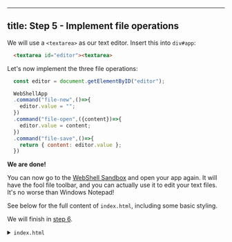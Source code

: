 ----
title: Step 5 - Implement file operations
----

We will use a `<textarea>` as our text editor. Insert this into `div#app`:

````html
  <textarea id="editor"><textarea>
````

Let's now implement the three file operations:

````js
  const editor = document.getElementByID("editor");

  WebShellApp
  .command("file-new",()=>{
    editor.value = "";
  })
  .command("file-open",({content})=>{
    editor.value = content;
  })
  .command("file-save",()=>{
    return { content: editor.value };
  })
````

**We are done!** 

You can now go to the [WebShell Sandbox](https://websh.org/sandbox) and open your app again. It will have 
the fool file toolbar, and you can actually use it to edit your text files. It's no worse than Windows Notepad!

See below for the full content of `index.html`, including some basic styling.

We will finish in [step 6](step6).

<details><summary><code>index.html</code></summary>

````html
<!doctype html>
<html>
  <head>
    <!-- include the WebShellApp libray -->
    <script src="https://cdn.jsdelivr.net/npm/@websh/web-shell-app/dist/web-shell-app.js"></script>
    <style>
      #app {
        position:fixed; top:0; left:0; width:100%; height:100%;
      }
      #editor {
        position:absolute; top:0; right:0; width:100%; height:100%; border: none;
      }
    </style>
  </head>
  <body>
    <div id="app">
      <textarea id="editor"><textarea>
    </div>
    <script>
      WebShellApp.manifest({
        v: 0 // must be 0 for now,
        name: "My First App",
        icon: "icon.png", 
        short_name: "MyApp",  // This is optional
        description: "This is my first WebShell app.",
        license: "ISC",
        api: {
          file: {
            formats: {
              text: { name: "Text File", type: "text/plain", extension: "txt" }
            },
            save: ["text"],
            open: ["text"],
            new: "text",
          }
        }
      })
  
      const editor = document.getElementByID("editor");

      WebShellApp
      .command("file-new",()=>{
        editor.value = "";
      })
      .command("file-open",({content})=>{
        editor.value = content;
      })
      .command("file-save",()=>{
        return { content: editor.value };
      })
    </script>
  </body>
</html>
````
</details>